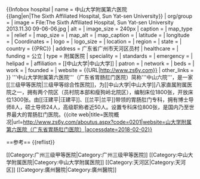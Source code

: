 {{Infobox hospital
| name        = 中山大学附属第六医院<br>{{lang|en|The Sixth Affiliated Hospital, Sun Yat-sen University}}
| org/group   = 
| image       =  File:The Sixth Affiliated Hospital, Sun Yat-sen University 2013.11.30 09-06-06.jpg
| alt         = 
| image_size  =  240px
| caption     = 
| map_type    = 
| relief      = 
| map_size    = 
| map_alt     = 
| map_caption = 
| latitude    = 
| longitude   = 
| Coordinates = 
| logo        = 
| logo_size   = 
| location    = 
| region      = 
| state       = 
| country     = {{PRC}}
| address     = 广东省广州市天河区员村
| healthcare  = 
| funding     = 公立
| type        = 附属医院
| speciality  = 
| standards   = 
| emergency   = 
| helipad     = 
| affiliation = [[中山大学|中山大学]]
| patron      = 
| network     = 
| beds        = 
| work = 
| founded     = 
| website     = {{URL|http://www.zs6y.com}}
| other_links = 
}}
'''中山大学附属第六医院'''（广东省胃肠肛门医院）简称'''中山六院'''，是一家[[三级甲等医院|三级甲等综合性医院]]，为[[中山大学|中山大学]]八家直属附属医院之一，拥有两个院区（员村院本部和瘦狗岭北院区），编制床位1800张，开放床位1300张。由[[汪建平|汪建平]]、[[兰平|兰平]]带领的胃肠肛门专科，拥有博士导师8人，硕士导师24人，高级职称者近50人。设置专科床位800张，是国内乃至世界最大的胃肠肛门医院。<ref>{{cite web|title=医院概况|url=http://www.zs6y.com/aboutus.aspx?code=0201|website=山大学附属第六医院（广东省胃肠肛门医院）|accessdate=2018-02-02}}</ref>


==参考==
{{reflist}}

[[Category:广州三级甲等医院|Category:广州三级甲等医院]]
[[Category:中山大学附属医院|Category:中山大学附属医院]]
[[Category:天河区|Category:天河区]]
[[Category:廣州醫院|Category:廣州醫院]]